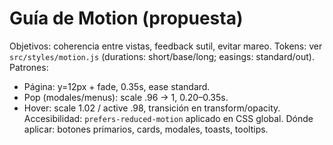 # Guía de Motion (propuesta)

Objetivos: coherencia entre vistas, feedback sutil, evitar mareo.
Tokens: ver `src/styles/motion.js` (durations: short/base/long; easings: standard/out).
Patrones:
  - Página: y=12px + fade, 0.35s, ease standard.
  - Pop (modales/menus): scale .96 -> 1, 0.20–0.35s.
  - Hover: scale 1.02 / active .98, transición en transform/opacity.
Accesibilidad: `prefers-reduced-motion` aplicado en CSS global.
Dónde aplicar: botones primarios, cards, modales, toasts, tooltips.